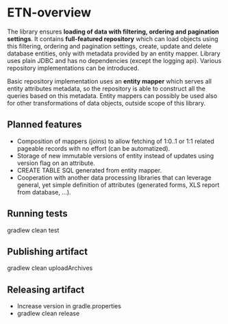 # ETN-overview

The library ensures **loading of data with filtering, ordering and pagination settings**.
It contains **full-featured repository** which can load objects using this filtering, ordering and pagination settings,
create, update and delete database entities, only with metadata provided by an entity mapper. Library uses plain JDBC and has no dependencies (except the logging api).
Various repository implementations can be introduced.

Basic repository implementation uses an **entity mapper** which serves all entity attributes metadata, so the repository is able to construct all the queries
based on this metadata. Entity mappers can possibly be used also for other transformations of data objects, outside scope of this library.  

## Planned features
 * Composition of mappers (joins) to allow fetching of 1:0..1 or 1:1 related pageable records with no effort (can be automatized).
 * Storage of new immutable versions of entity instead of updates using version flag on an attribute.
 * CREATE TABLE SQL generated from entity mapper.
 * Cooperation with another data processing libraries that can leverage general, yet simple definition of attributes (generated forms, XLS report from database, ...).

## Running tests

gradlew clean test

## Publishing artifact

gradlew clean uploadArchives

## Releasing artifact

* Increase version in gradle.properties
* gradlew clean release
